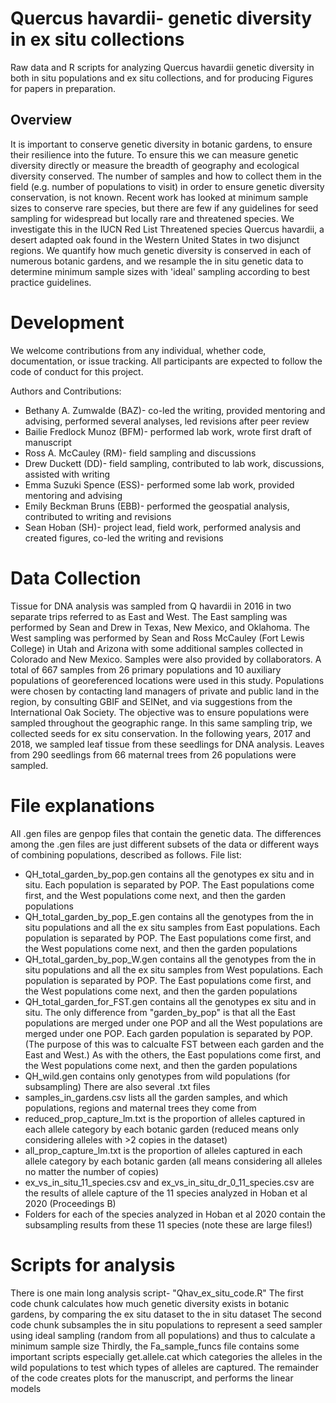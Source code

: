 <h1>Quercus havardii- genetic diversity in ex situ collections</h1>
Raw data and R scripts for analyzing Quercus havardii genetic diversity in both in situ populations and ex situ collections, and for producing Figures for papers in preparation.
<h2>Overview</h2>
It is important to conserve genetic diversity in botanic gardens, to ensure their resilience into the future.  To ensure this we can measure genetic diversity directly or measure the breadth of geography and ecological diversity conserved.  The number of samples and how to collect them in the field (e.g. number of populations to visit) in order to ensure genetic diversity conservation, is not known.  Recent work has looked at minimum sample sizes to conserve rare species, but there are few if any guidelines for seed sampling for widespread but locally rare and threatened species.  We investigate this in the IUCN Red List Threatened species Quercus havardii, a desert adapted oak found in the Western United States in two disjunct regions.  We quantify how much genetic diversity is conserved in each of numerous botanic gardens, and we resample the in situ genetic data to determine minimum sample sizes with 'ideal' sampling according to best practice guidelines. 

<h1>Development</h1>

We welcome contributions from any individual, whether code, documentation, or issue tracking. All participants are expected to follow the code of conduct for this project.

Authors and Contributions:
* Bethany A. Zumwalde (BAZ)- co-led the writing, provided mentoring and advising, performed several analyses, led revisions after peer review
* Bailie Fredlock Munoz (BFM)- performed lab work, wrote first draft of manuscript
* Ross A. McCauley (RM)- field sampling and discussions
* Drew Duckett (DD)- field sampling, contributed to lab work, discussions, assisted with writing
* Emma Suzuki Spence (ESS)- performed some lab work, provided mentoring and advising
* Emily Beckman Bruns (EBB)- performed the geospatial analysis, contributed to writing and revisions
* Sean Hoban (SH)- project lead, field work, performed analysis and created figures, co-led the writing and revisions

<h1> Data Collection</h1>
Tissue for DNA analysis was sampled from Q havardii in 2016 in two separate trips referred to as East and West. The East sampling was performed by Sean and Drew in Texas, New Mexico, and Oklahoma. The West sampling was performed by Sean and Ross McCauley (Fort Lewis College) in Utah and Arizona with some additional samples collected in Colorado and New Mexico. Samples were also provided by collaborators. A total of 667 samples from 26 primary populations and 10 auxiliary populations of georeferenced locations were used in this study. Populations were chosen by contacting land managers of private and public land in the region, by consulting GBIF and SEINet, and via suggestions from the International Oak Society. The objective was to ensure populations were sampled throughout the geographic range. In this same sampling trip, we collected seeds for ex situ conservation. In the following years, 2017 and 2018, we sampled leaf tissue from these seedlings for DNA analysis. Leaves from 290 seedlings from 66 maternal trees from 26 populations were sampled.

<h1> File explanations</h1>

All .gen files are genpop files that contain the genetic data.  The differences among the .gen files are just different subsets of the data or different ways of combining populations, described as follows.
File list:
* QH_total_garden_by_pop.gen contains all the genotypes ex situ and in situ. Each population is separated by POP. The East populations come first, and the West populations come next, and then the garden populations
* QH_total_garden_by_pop_E.gen contains all the genotypes from the in situ populations and all the ex situ samples from East populations. Each population is separated by POP. The East populations come first, and the West populations come next, and then the garden populations
* QH_total_garden_by_pop_W.gen contains all the genotypes from the in situ populations and all the ex situ samples from West populations. Each population is separated by POP. The East populations come first, and the West populations come next, and then the garden populations
* QH_total_garden_for_FST.gen contains all the genotypes ex situ and in situ. The only difference from "garden_by_pop" is that all the East populations are merged under one POP and all the West populations are merged under one POP. Each garden population is separated by POP. (The purpose of this was to calcualte FST between each garden and the East and West.) As with the others, the East populations come first, and the West populations come next, and then the garden populations
* QH_wild.gen contains only genotypes from wild populations (for subsampling)
There are also several .txt files
* samples_in_gardens.csv lists all the garden samples, and which populations, regions and maternal trees they come from
* reduced_prop_capture_lm.txt is the proportion of alleles captured in each allele category by each botanic garden (reduced means only considering alleles with >2 copies in the dataset)
* all_prop_capture_lm.txt is the proportion of alleles captured in each allele category by each botanic garden (all means considering all alleles no matter the number of copies)
* ex_vs_in_situ_11_species.csv and ex_vs_in_situ_dr_0_11_species.csv are the results of allele capture of the 11 species analyzed in Hoban et al 2020 (Proceedings B)
* Folders for each of the species analyzed in Hoban et al 2020 contain the subsampling results from these 11 species (note these are large files!)

<h1> Scripts for analysis</h1>
There is one main long analysis script- "Qhav_ex_situ_code.R"
The first code chunk calculates how much genetic diversity exists in botanic gardens, by comparing the ex situ dataset to the in situ dataset
The second code chunk subsamples the in situ populations to represent a seed sampler using ideal sampling (random from all populations) and thus to calculate a minimum sample size
Thirdly, the Fa_sample_funcs file contains some important scripts especially get.allele.cat which categories the alleles in the wild populations to test which types of alleles are captured.
The remainder of the code creates plots for the manuscript, and performs the linear models 
